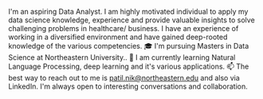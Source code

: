 I'm an aspiring Data Analyst. I am highly motivated individual to apply my data science knowledge, experience and provide valuable insights to solve challenging problems in healthcare/ business. I have an experience of working in a diversified environment and have gained deep-rooted knowledge of the various competencies.
🎓 I'm pursuing Masters in Data Science at Northeastern University..
🌱 I am currently learning Natural Language Processing, deep learning and it's various applications.
📫 The best way to reach out to me is patil.nik@northeastern.edu and also via LinkedIn. I'm always open to interesting conversations and collaboration.
